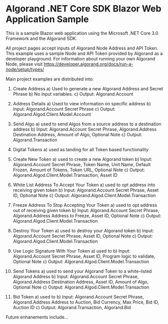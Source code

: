 # Algorand .NET Core SDK Blazor Web Application Sample

This is a sample Blazor web application using the Microsoft .NET Core 3.0 Framework and the Algorand SDK. 

All project pages accept inputs of Algorand Node Address and API Token. This example uses a sample Node and API Token provided by Algorand as a developer playground. For information about running your own Algorand Node, please visit https://developer.algorand.org/docs/run-a-node/setup/types/ 

Main project examples are distributed into:
1. Create Address 
  a) Used to generate a new Algorand Address and Secret Phrase
  b) No input variables.
  c) Output: Algorand.Account
  
2. Address Details 
  a) Used to view information on specific address
  b) Input: Algorand.Account Secret Phrase
  c) Output: Algorand.Algod.Client.Model.Account 
  
3. Send Algo 
  a) used to send Algos from a source address to a destination address
  b) Input: Algorand.Account Secret Phrase, Algorand.Address Destination Address, Amount of Algo, Optional Note
  c) Output: Algorand.Transaction 
  
4. Digital Tokens 
  a) used as landing for all Token based functionality 
  
5. Create New Token
  a) used to create a new Algorand token
  b) Input: Algorand.Account Secret Phrase, Token Name, Unit Name, Default Frozen, Amount of Tokens, Token URL, Optional Note
  c) Output: Algorand.Algod.Client.Model.Transaction, Asset ID
  
6. White List Address To Accept Your Token
  a) used to opt address into receiving given token
  b) Input:  Algorand.Account Secret Phrase, Asset ID, Optional Note
  c) Output: Algorand.Algod.Client.Model.Transaction
  
7. Freeze Address To Stop Accepting Your Token
  a) used to opt address out of receiving given token
  b) Input: Algorand.Account Secret Phrase, Algorand.Address Address to Freeze, Asset ID, Optional Note
  c) Output: Algorand.Algod.Client.Model.Transaction
  
8. Destroy Your Token
  a) used to destroy your Algorand token
  b) Input: Algorand.Account Secret Phrase, Asset ID, Optional Note
  c) Output: Algorand.Algod.Client.Model.Transaction
  
9. Use Logic Signature With Your Token
  a) used to 
  b) Input: Algorand.Account Secret Phrase, Asset ID, Program logic to validate, Optional Note
  c) Output: Algorand.Algod.Client.Model.Transaction
  
10. Send Tokens
  a) used to send your Algorand Token to a white-listed Algorand Address
  b) Input: Algorand.Account Secret Phrase, Algorand.Address Destination Address, Asset ID, Amount of Algo, Optional Note
  c) Output: Algorand.Algod.Client.Model.Transaction
  
11. Bid Token
  a) used to 
  b) Input: Algorand.Account Secret Phrase, Algorand.Address Address to Auction, Bid Currency, Max Price, Bid ID, Auction ID
  c) Output: Algorand.Transaction, Algorand.Bid
  
Future enhanements include...
  
